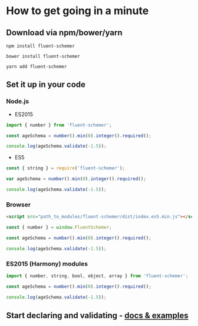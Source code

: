 # How to get going in a minute

## Download via npm/bower/yarn
`npm install fluent-schemer`

`bower install fluent-schemer`

`yarn add fluent-schemer`

## Set it up in your code

### Node.js

- ES2015
```js
import { number } from 'fluent-schemer';

const ageSchema = number().min(0).integer().required();

console.log(ageSchema.validate(-1.5));
```

- ES5
```js
const { string } = require('fluent-schemer');

var ageSchema = number().min(0).integer().required();

console.log(ageSchema.validate(-1.5));
```

### Browser
```html
<script src="path_to_modules/fluent-schemer/dist/index.es5.min.js"></script>
```

```js
const { number } = window.FluentSchemer;

const ageSchema = number().min(0).integer().required();

console.log(ageSchema.validate(-1.5));
```

### ES2015 (Harmony) modules
```js
import { number, string, bool, object, array } from 'fluent-schemer';

const ageSchema = number().min(0).integer().required();

console.log(ageSchema.validate(-1.5));
```

## Start declaring and validating - [docs & examples](./schemas)
